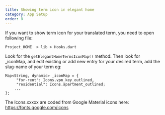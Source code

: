 ```yaml
---
title: Showing term icon in elegant home
category: App Setup
order: 8
---
```


If you want to show term icon for your translated term, you need to open following file:

`Project_HOME  > lib > Hooks.dart`

Look for the `getElegantHomeTermsIconMap()` method. Then look for _iconMap, and edit existing or add new entry for your desired term, add the slug-name of your term eg: 
```
Map<String, dynamic> _iconMap = {
     "for-rent": Icons.vpn_key_outlined,
     "residential": Icons.apartment_outlined;
    ...
};
```
The Icons.xxxxx are coded from Google Material icons here:
https://fonts.google.com/icons
